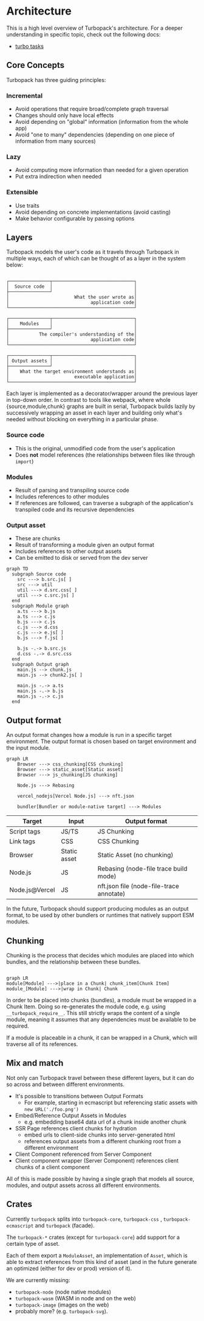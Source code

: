 # Architecture

This is a high level overview of Turbopack's architecture. For a deeper understanding in specific topic, check out the following docs:

- [turbo tasks](turbo_tasks.md)

## Core Concepts

Turbopack has three guiding principles:

### Incremental

- Avoid operations that require broad/complete graph traversal
- Changes should only have local effects
- Avoid depending on "global" information (information from the whole app)
- Avoid "one to many" dependencies (depending on one piece of information from many sources)

### Lazy

- Avoid computing more information than needed for a given operation
- Put extra indirection when needed

### Extensible

- Use traits
- Avoid depending on concrete implementations (avoid casting)
- Make behavior configurable by passing options

## Layers

Turbopack models the user's code as it travels through Turbopack in multiple ways, each of which can be thought of as a layer in the system below:

```

┌───────────────┬──────────────────────────────┐
│  Source code  │                              │
├───────────────┘                              │
│                        What the user wrote as│
│                              application code│
└──────────────────────────────────────────────┘

┌───────────────┬──────────────────────────────┐
│    Modules    │                              │
├───────────────┘                              │
│           The compiler's understanding of the│
│                              application code│
└──────────────────────────────────────────────┘

┌───────────────┬──────────────────────────────┐
│ Output assets │                              │
├───────────────┘                              │
│    What the target environment understands as│
│                        executable application│
└──────────────────────────────────────────────┘

```

Each layer is implemented as a decorator/wrapper around the previous layer in top-down order. In contrast to tools like webpack, where whole {source,module,chunk} graphs are built in serial, Turbopack builds lazily by successively wrapping an asset in each layer and building only what's needed without blocking on everything in a particular phase.

### Source code

- This is the original, unmodified code from the user's application
- Does **not** model references (the relationships between files like through `import`)

### Modules

- Result of parsing and transpiling source code
- Includes references to other modules
- If references are followed, can traverse a subgraph of the application's transpiled code and its recursive dependencies

### Output asset

- These are chunks
- Result of transforming a module given an output format
- Includes references to other output assets
- Can be emitted to disk or served from the dev server

```mermaid
graph TD
  subgraph Source code
    src ---> b.src.js[ ]
    src ---> util
    util ---> d.src.css[ ]
    util ---> c.src.js[ ]
  end
  subgraph Module graph
    a.ts ---> b.js
    a.ts ---> c.js
    b.js ---> c.js
    c.js ---> d.css
    c.js ---> e.js[ ]
    b.js ---> f.js[ ]

    b.js -.-> b.src.js
    d.css -.-> d.src.css
  end
  subgraph Output graph
    main.js --> chunk.js
    main.js --> chunk2.js[ ]

    main.js -.-> a.ts
    main.js -.-> b.js
    main.js -.-> c.js
  end
```

## Output format

An output format changes how a module is run in a specific target environment. The output format is chosen based on target environment and the input module.

```mermaid
graph LR
    Browser ---> css_chunking[CSS chunking]
    Browser ---> static_asset[Static asset]
    Browser ---> js_chunking[JS chunking]

    Node.js ---> Rebasing

    vercel_nodejs[Vercel Node.js] ---> nft.json

    bundler[Bundler or module-native target] ---> Modules
```

| Target         | Input        | Output format                            |
| -------------- | ------------ | ---------------------------------------- |
| Script tags    | JS/TS        | JS Chunking                              |
| Link tags      | CSS          | CSS Chunking                             |
| Browser        | Static asset | Static Asset (no chunking)               |
| Node.js        | JS           | Rebasing (node-file trace build mode)    |
| Node.js@Vercel | JS           | nft.json file (node-file-trace annotate) |

In the future, Turbopack should support producing modules as an output format, to be used by other bundlers or runtimes that natively support ESM modules.

## Chunking

Chunking is the process that decides which modules are placed into which bundles, and the relationship between these bundles.

```mermaid

graph LR
module[Module] --->|place in a Chunk| chunk_item[Chunk Item]
module_[Module] --->|wrap in Chunk| Chunk

```

In order to be placed into chunks (bundles), a module must be wrapped in a Chunk Item. Doing so re-generates the module code, e.g. using `__turbopack_require__`. This still strictly wraps the content of a single module, meaning it assumes that any dependencies must be available to be required.

If a module is placeable in a chunk, it can be wrapped in a Chunk, which will traverse all of its references.

## Mix and match

Not only can Turbopack travel between these different layers, but it can do so across and between different environments.

- It's possible to transitions between Output Formats
  - For example, starting in ecmascript but referencing static assets with `new URL('./foo.png')`
- Embed/Reference Output Assets in Modules
  - e.g. embedding base64 data url of a chunk inside another chunk
- SSR Page references client chunks for hydration
  - embed urls to client-side chunks into server-generated html
  - references output assets from a different chunking root from a different environment
- Client Component referenced from Server Component
- Client component wrapper (Server Component) references client chunks of a client component

All of this is made possible by having a single graph that models all source, modules, and output assets across all different environments.

## Crates

Currently `turbopack` splits into `turbopack-core`, `turbopack-css`
, `turbopack-ecmascript` and `turbopack` (facade).

The `turbopack-*` crates (except for `turbopack-core`) add support for a certain
type of asset.

Each of them export a `ModuleAsset`, an implementation of `Asset`, which is able
to extract references from this kind of asset (and in the future generate an
optimized (either for dev or prod) version of it).

We are currently missing:

- `turbopack-node` (node native modules)
- `turbopack-wasm` (WASM in node and on the web)
- `turbopack-image` (images on the web)
- probably more? (e.g. `turbopack-svg`).
